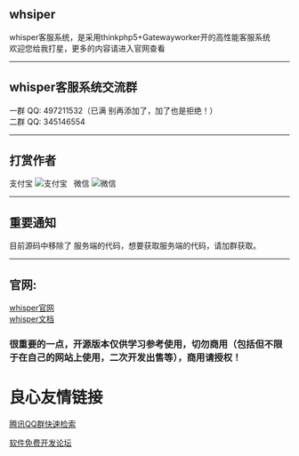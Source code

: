 ## whsiper
whisper客服系统，是采用thinkphp5+Gatewayworker开的高性能客服系统  
欢迎您给我打星，更多的内容请进入官网查看

***
## whisper客服系统交流群
一群 QQ: 497211532（已满 别再添加了，加了也是拒绝！）  
二群 QQ: 345146554

***
## 打赏作者  
支付宝
![支付宝](http://www.baiyf.com/media/AliPay_200.png)  
微信
![微信](http://www.baiyf.com/media/WeixinPay_200.png) 

***  
## 重要通知
目前源码中移除了 服务端的代码，想要获取服务端的代码，请加群获取。

***
## 官网:
[whisper官网](http://whisper.baiyf.com)  
[whisper文档](http://doc.baiyf.com)

### 很重要的一点，开源版本仅供学习参考使用，切勿商用（包括但不限于在自己的网站上使用，二次开发出售等），商用请授权！


 # 良心友情链接

[腾讯QQ群快速检索](http://u.720life.cn/s/8cf73f7c)

[软件免费开发论坛](http://u.720life.cn/s/bbb01dc0)